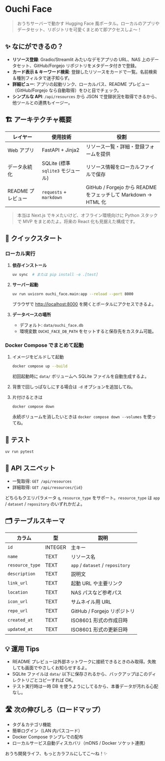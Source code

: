 # Ouchi Face

> おうちサーバーで動かす Hugging Face 風ポータル。ローカルのアプリやデータセット、リポジトリを可愛くまとめて即アクセスしよ〜！

## ✨ なにができるの？

- **リソース登録**: Gradio/Streamlit みたいなデモアプリの URL、NAS 上のデータセット、GitHub/Forgejo リポジトリをメタデータ付きで登録。
- **カード表示 & キーワード検索**: 登録したリソースをカードで一覧。名前検索＆種別フィルタで迷子知らず。
- **詳細ビュー**: アプリの起動リンク、ローカルパス、README プレビュー（GitHub/Forgejo なら自動取得）をひと目でチェック。
- **シンプルな API**: `/api/resources` から JSON で登録状況を取得できるから、他ツールとの連携もイージー。

## 🏗️ アーキテクチャ概要

| レイヤー | 使用技術 | 役割 |
| --- | --- | --- |
| Web アプリ | FastAPI + Jinja2 | リソース一覧・詳細・登録フォームを提供 |
| データ永続化 | SQLite (標準 `sqlite3` モジュール) | リソース情報をローカルファイルで保存 |
| README プレビュー | `requests` + `markdown` | GitHub / Forgejo から README をフェッチして Markdown → HTML 化 |

> 本当は Next.js でキメたいけど、オフライン環境向けに Python スタックで MVP をまとめたよ。将来の React 化も見据えた構成です。

## 🚀 クイックスタート

### ローカル実行

1. **依存インストール**
   ```bash
   uv sync  # または pip install -e .[test]
   ```

2. **サーバー起動**
   ```bash
   uv run uvicorn ouchi_face.main:app --reload --port 8000
   ```
   ブラウザで [http://localhost:8000](http://localhost:8000) を開くとポータルにアクセスできるよ。

3. **データベースの場所**
   - デフォルト: `data/ouchi_face.db`
   - 環境変数 `OUCHI_FACE_DB_PATH` をセットすると保存先をカスタム可能。

### Docker Compose でまとめて起動

1. イメージをビルドして起動
   ```bash
   docker compose up --build
   ```
   初回起動時に `data/` ボリュームへ SQLite ファイルを自動生成するよ。

2. 背景で回しっぱなしにする場合は `-d` オプションを追加してね。

3. 片付けるときは
   ```bash
   docker compose down
   ```
   永続ボリュームを消したいときは `docker compose down --volumes` を使ってね。

## 🧪 テスト

```bash
uv run pytest
```

## 📡 API スニペット

- 一覧取得: `GET /api/resources`
- 詳細取得: `GET /api/resources/{id}`

どちらもクエリパラメータ `q`, `resource_type` をサポート。`resource_type` は `app` / `dataset` / `repository` のいずれかだよ。

## 🗂️ テーブルスキーマ

| カラム | 型 | 説明 |
| --- | --- | --- |
| `id` | INTEGER | 主キー |
| `name` | TEXT | リソース名 |
| `resource_type` | TEXT | `app` / `dataset` / `repository` |
| `description` | TEXT | 説明文 |
| `link_url` | TEXT | 起動 URL や主要リンク |
| `location` | TEXT | NAS パスなど参考パス |
| `icon_url` | TEXT | サムネイル用 URL |
| `repo_url` | TEXT | GitHub / Forgejo リポジトリ |
| `created_at` | TEXT | ISO8601 形式の作成日時 |
| `updated_at` | TEXT | ISO8601 形式の更新日時 |

## 💡 運用 Tips

- README プレビューは外部ネットワークに接続できるときのみ取得。失敗しても画面でやさしくお知らせするよ。
- SQLite ファイルは `data/` 以下に保存されるから、バックアップはこのディレクトリごとコピーすれば OK。
- テスト実行時は一時 DB を使うようにしてるから、本番データが汚れる心配なし。

## 🛣️ 次の伸びしろ（ロードマップ）

- タグ＆カテゴリ機能
- 簡単ログイン（LAN 内パスコード）
- Docker Compose テンプレでの配布
- ローカルサービス自動ディスカバリ（mDNS / Docker ソケット連携）

おうち開発ライフ、もっとカラフルにしてこ〜ね！✨
